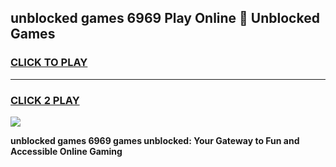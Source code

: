 
## unblocked games 6969 Play Online 👋 Unblocked Games
<h3>
<a href="https://premium.freeplayer.one?title=unblocked_games_6969&ref=19F">CLICK TO PLAY</a></h3>
<hr>

<h3>
<a href="https://premium.freeplayer.one?title=unblocked_games_6969&ref=19F">CLICK 2 PLAY</a>
  
</h3>

<a href="https://premium.freeplayer.one?title=unblocked_games_6969&ref=19F"><img src="https://clearcache.store/games.png"></a>


**unblocked games 6969 games unblocked: Your Gateway to Fun and Accessible Online Gaming**
